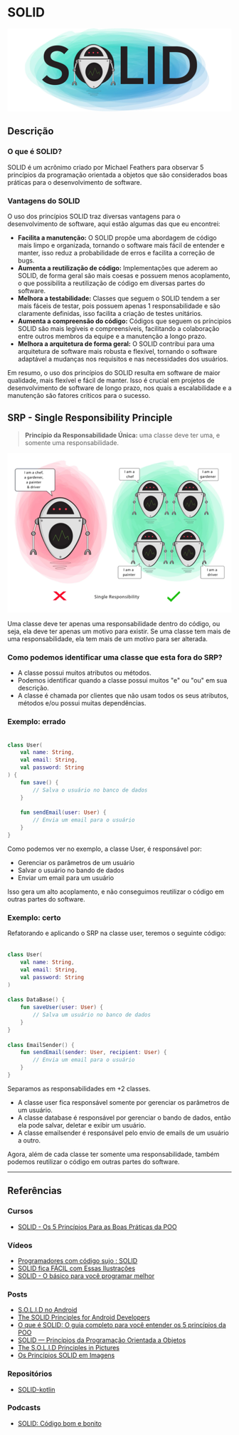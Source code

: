 # SOLID

![SOLID](images/SOLID.webp)

## Descrição

### O que é SOLID?

SOLID é um acrõnimo criado por Michael Feathers para observar 5 princípios da programação orientada a objetos que são considerados boas práticas para o desenvolvimento de software.

### Vantagens do SOLID

O uso dos princípios SOLID traz diversas vantagens para o desenvolvimento de software, aqui estão algumas das que eu encontrei:

- **Facilita a manutenção:** O SOLID propõe uma abordagem de código mais limpo e organizada, tornando o software mais fácil de entender e manter, isso reduz a probabilidade de erros e facilita a correção de bugs.
- **Aumenta a reutilização de código:** Implementações que aderem ao SOLID, de forma geral são mais coesas e possuem menos acoplamento, o que possibilita a reutilização de código em diversas partes do software.
- **Melhora a testabilidade:** Classes que seguem o SOLID tendem a ser mais fáceis de testar, pois possuem apenas 1 responsabilidade e são claramente definidas, isso facilita a criação de testes unitários.
- **Aumenta a compreensão do código:** Códigos que seguem os príncipios SOLID são mais legíveis e compreensíveis, facilitando a colaboração entre outros membros da equipe e a manutenção a longo prazo.
- **Melhora a arquitetura de forma geral:** O SOLID contribui para uma arquitetura de software mais robusta e flexível, tornando o software adaptável a mudanças nos requisitos e nas necessidades dos usuários.

Em resumo, o uso dos princípios do SOLID resulta em software de maior qualidade, mais flexível e fácil de manter. Isso é crucial em projetos de desenvolvimento de software de longo prazo, nos quais a escalabilidade e a manutenção são fatores críticos para o sucesso.

## SRP - Single Responsibility Principle

> **Princípio da Responsabilidade Única:** uma classe deve ter uma, e somente uma responsabilidade.

![SRP](images/SRP.webp)

Uma classe deve ter apenas uma responsabilidade dentro do código, ou seja, ela deve ter apenas um motivo para existir.
Se uma classe tem mais de uma responsabilidade, ela tem mais de um motivo para ser alterada.

### Como podemos identificar uma classe que esta fora do SRP?

- A classe possui muitos atributos ou métodos.
- Podemos identificar quando a classe possui muitos "e" ou "ou" em sua descrição.
- A classe é chamada por clientes que não usam todos os seus atributos, métodos e/ou possui muitas dependências.

### Exemplo: errado

```kotlin

class User(
    val name: String,
    val email: String,
    val password: String
) {
    fun save() {
        // Salva o usuário no banco de dados
    }

    fun sendEmail(user: User) {
        // Envia um email para o usuário
    }
}

```

Como podemos ver no exemplo, a classe User, é responsável por:

- Gerenciar os parâmetros de um usuário
- Salvar o usuário no bando de dados
- Enviar um email para um usuário

Isso gera um alto acoplamento, e não conseguimos reutilizar o código em outras partes do software.

### Exemplo: certo

Refatorando e aplicando o SRP na classe user, teremos o seguinte código:

```kotlin

class User(
    val name: String,
    val email: String,
    val password: String
)

class DataBase() {
    fun saveUser(user: User) {
        // Salva um usuário no banco de dados
    }
}

class EmailSender() {
    fun sendEmail(sender: User, recipient: User) {
        // Envia um email para o usuário
    }
}

```

Separamos as responsabilidades em +2 classes.

- A classe user fica responsável somente por gerenciar os parâmetros de um usuário.
- A classe database é responsável por gerenciar o bando de dados, então ela pode salvar, deletar e exibir um usuário.
- A classe emailsender é responsável pelo envio de emails de um usuário a outro.

Agora, além de cada classe ter somente uma responsabilidade, também podemos reutilizar o código em outras partes do software.

---

## Referências

### Cursos

- [SOLID - Os 5 Princípios Para as Boas Práticas da POO](https://www.udemy.com/share/10358U/)

### Vídeos

- [Programadores com código sujo : SOLID](https://www.youtube.com/watch?v=J2ugvRObGT4&ab_channel=LucasMontano)
- [SOLID fica FÁCIL com Essas Ilustrações](https://www.youtube.com/watch?v=6SfrO3D4dHM&ab_channel=FilipeDeschamps)
- [SOLID - O básico para você programar melhor](https://www.youtube.com/watch?v=mkx0CdWiPRA&ab_channel=C%C3%B3digoFonteTV)

### Posts

- [S.O.L.I.D no Android](https://medium.com/android-dev-br/s-o-l-i-d-no-android-d55e23f1c72d)
- [The SOLID Principles for Android Developers](https://medium.com/kayvan-kaseb/the-solid-principles-for-android-developers-75fd4ca3ef84)
- [O que é SOLID: O guia completo para você entender os 5 princípios da POO](https://medium.com/desenvolvendo-com-paixao/o-que-%C3%A9-solid-o-guia-completo-para-voc%C3%AA-entender-os-5-princ%C3%ADpios-da-poo-2b937b3fc530)
- [SOLID — Princípios da Programação Orientada a Objetos](https://medium.com/thiago-aragao/solid-princ%C3%ADpios-da-programa%C3%A7%C3%A3o-orientada-a-objetos-ba7e31d8fb25)
- [The S.O.L.I.D Principles in Pictures](https://medium.com/backticks-tildes/the-s-o-l-i-d-principles-in-pictures-b34ce2f1e898)
- [Os Princípios SOLID em Imagens](https://warcontent.com/principios-solid-imagens/)

### Repositórios

- [SOLID-kotlin](https://github.com/marceloalves95/SOLID-Kotlin)

### Podcasts

- [SOLID: Código bom e bonito](https://open.spotify.com/episode/6fRVaqJxqrqilW1sfQh1pk?si=eRUgCrZgQ8Oq2SNECDocjw)
